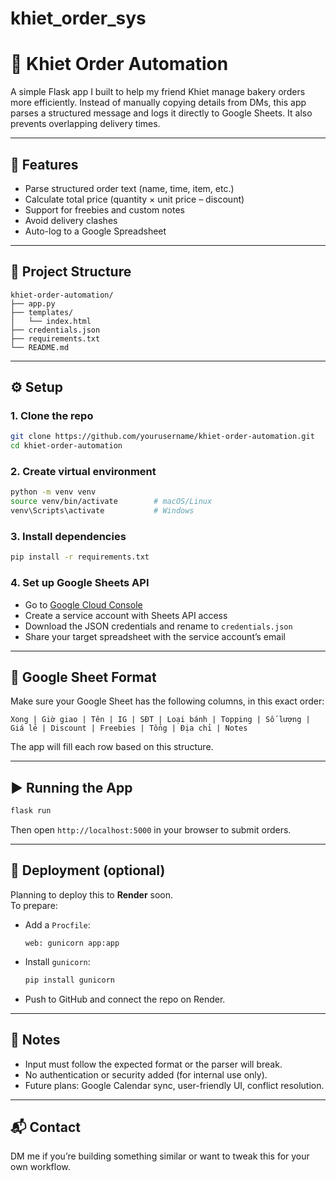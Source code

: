 # khiet_order_sys
# 🥐 Khiet Order Automation

A simple Flask app I built to help my friend Khiet manage bakery orders more efficiently. Instead of manually copying details from DMs, this app parses a structured message and logs it directly to Google Sheets. It also prevents overlapping delivery times.

---

## 📌 Features

- Parse structured order text (name, time, item, etc.)
- Calculate total price (quantity × unit price – discount)
- Support for freebies and custom notes
- Avoid delivery clashes
- Auto-log to a Google Spreadsheet

---

## 📁 Project Structure

```
khiet-order-automation/
├── app.py
├── templates/
│   └── index.html
├── credentials.json
├── requirements.txt
└── README.md
```

---

## ⚙️ Setup

### 1. Clone the repo
```bash
git clone https://github.com/yourusername/khiet-order-automation.git
cd khiet-order-automation
```

### 2. Create virtual environment
```bash
python -m venv venv
source venv/bin/activate        # macOS/Linux
venv\Scripts\activate           # Windows
```

### 3. Install dependencies
```bash
pip install -r requirements.txt
```

### 4. Set up Google Sheets API
- Go to [Google Cloud Console](https://console.cloud.google.com/)
- Create a service account with Sheets API access
- Download the JSON credentials and rename to `credentials.json`
- Share your target spreadsheet with the service account’s email

---

## 📄 Google Sheet Format

Make sure your Google Sheet has the following columns, in this exact order:

```
Xong | Giờ giao | Tên | IG | SĐT | Loại bánh | Topping | Số lượng | Giá lẻ | Discount | Freebies | Tổng | Địa chỉ | Notes
```

The app will fill each row based on this structure.

---

## ▶️ Running the App

```bash
flask run
```

Then open `http://localhost:5000` in your browser to submit orders.

---

## 🚀 Deployment (optional)

Planning to deploy this to **Render** soon.  
To prepare:

- Add a `Procfile`:
  ```
  web: gunicorn app:app
  ```
- Install `gunicorn`:
  ```bash
  pip install gunicorn
  ```
- Push to GitHub and connect the repo on Render.

---

## 🧠 Notes

- Input must follow the expected format or the parser will break.
- No authentication or security added (for internal use only).
- Future plans: Google Calendar sync, user-friendly UI, conflict resolution.

---

## 📬 Contact

DM me if you’re building something similar or want to tweak this for your own workflow.
